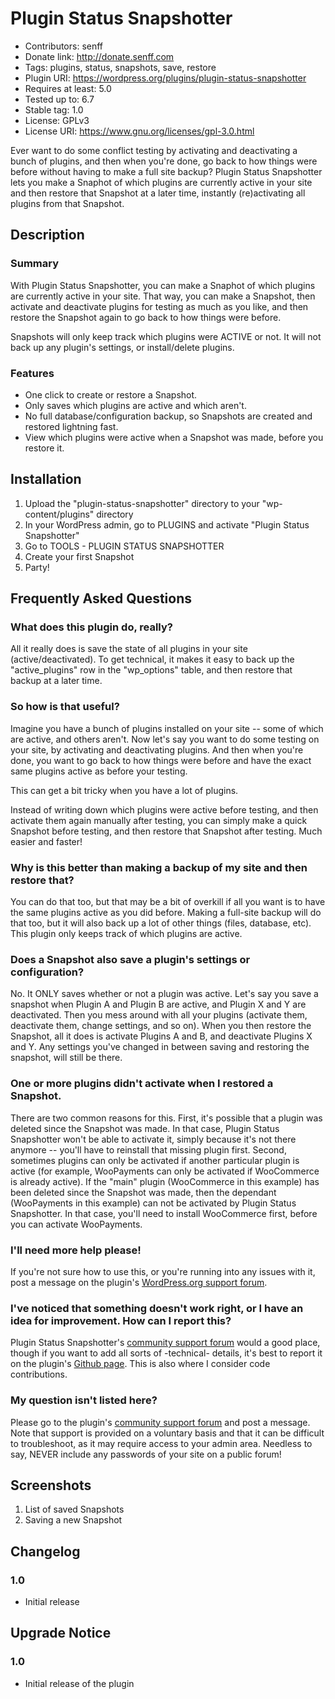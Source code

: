 # Plugin Status Snapshotter
* Contributors: senff
* Donate link: http://donate.senff.com
* Tags: plugins, status, snapshots, save, restore
* Plugin URI: https://wordpress.org/plugins/plugin-status-snapshotter
* Requires at least: 5.0
* Tested up to: 6.7
* Stable tag: 1.0
* License: GPLv3
* License URI: https://www.gnu.org/licenses/gpl-3.0.html

Ever want to do some conflict testing by activating and deactivating a bunch of plugins, and then when you're done, go back to how things were before without having to make a full site backup? Plugin Status Snapshotter lets you make a Snaphot of which plugins are currently active in your site and then restore that Snapshot at a later time, instantly (re)activating all plugins from that Snapshot.

## Description

### Summary

With Plugin Status Snapshotter, you can make a Snaphot of which plugins are currently active in your site. That way, you can make a Snapshot, then activate and deactivate plugins for testing as much as you like, and then restore the Snapshot again to go back to how things were before.

Snapshots will only keep track which plugins were ACTIVE or not. It will not back up any plugin's settings, or install/delete plugins.


### Features

* One click to create or restore a Snapshot.
* Only saves which plugins are active and which aren't. 
* No full database/configuration backup, so Snapshots are created and restored lightning fast.
* View which plugins were active when a Snapshot was made, before you restore it.


## Installation 

1. Upload the "plugin-status-snapshotter" directory to your "wp-content/plugins" directory
2. In your WordPress admin, go to PLUGINS and activate "Plugin Status Snapshotter"
3. Go to TOOLS - PLUGIN STATUS SNAPSHOTTER
4. Create your first Snapshot
5. Party!


## Frequently Asked Questions

### What does this plugin do, really?
All it really does is save the state of all plugins in your site (active/deactivated). To get technical, it makes it easy to back up the "active_plugins" row in the "wp_options" table, and then restore that backup at a later time.

### So how is that useful?
Imagine you have a bunch of plugins installed on your site -- some of which are active, and others aren't. Now let's say you want to do some testing on your site, by activating and deactivating plugins. And then when you're done, you want to go back to how things were before and have the exact same plugins active as before your testing.

This can get a bit tricky when you have a lot of plugins. 

Instead of writing down which plugins were active before testing, and then activate them again manually after testing, you can simply make a quick Snapshot before testing, and then restore that Snapshot after testing. Much easier and faster!

### Why is this better than making a backup of my site and then restore that?
You can do that too, but that may be a bit of overkill if all you want is to have the same plugins active as you did before.  Making a full-site backup will do that too, but it will also back up a lot of other things (files, database, etc). This plugin only keeps track of which plugins are active.

### Does a Snapshot also save a plugin's settings or configuration?
No. It ONLY saves whether or not a plugin was active. Let's say you save a snapshot when Plugin A and Plugin B are active, and Plugin X and Y are deactivated. Then you mess around with all your plugins (activate them, deactivate them, change settings, and so on). When you then restore the Snapshot, all it does is activate Plugins A and B, and deactivate Plugins X and Y.  Any settings you've changed in between saving and restoring the snapshot, will still be there.

### One or more plugins didn't activate when I restored a Snapshot.
There are two common reasons for this. 
First, it's possible that a plugin was deleted since the Snapshot was made. In that case, Plugin Status Snapshotter won't be able to activate it, simply because it's not there anymore -- you'll have to reinstall that missing plugin first. 
Second, sometimes plugins can only be activated if another particular plugin is active (for example, WooPayments can only be activated if WooCommerce is already active). If the "main" plugin (WooCommerce in this example) has been deleted since the Snapshot was made, then the dependant (WooPayments in this example) can not be activated by Plugin Status Snapshotter. In that case, you'll need to install WooCommerce first, before you can activate WooPayments.

### I'll need more help please!
If you're not sure how to use this, or you're running into any issues with it, post a message on the plugin's [WordPress.org support forum](https://wordpress.org/support/plugin/plugin-status-snapshotter).

### I've noticed that something doesn't work right, or I have an idea for improvement. How can I report this?
Plugin Status Snapshotter's [community support forum](https://wordpress.org/support/plugin/plugin-status-snapshotter) would a good place, though if you want to add all sorts of -technical- details, it's best to report it on the plugin's [Github page](https://github.com/senff/WordPress-Plugin-Status-Snapshotter/issues). This is also where I consider code contributions.

### My question isn't listed here?
Please go to the plugin's [community support forum](https://wordpress.org/support/plugin/plugin-status-snapshotter) and post a message. Note that support is provided on a voluntary basis and that it can be difficult to troubleshoot, as it may require access to your admin area. Needless to say, NEVER include any passwords of your site on a public forum!



## Screenshots

1. List of saved Snapshots
2. Saving a new Snapshot


## Changelog

### 1.0 
* Initial release 


## Upgrade Notice 

### 1.0
* Initial release of the plugin
